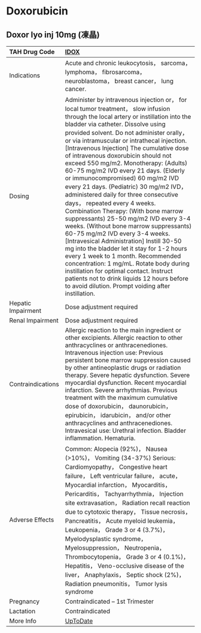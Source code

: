 # Doxorubicin

## Doxor lyo inj 10mg (凍晶)

| TAH Drug Code      | [IDOX](https://www.tahsda.org.tw/drugs/hissearch.php?drug_code=IDOX)                                                                                                                                                                                                                                                                                                                                                                                                                                                                                                                                                                                                                                                                                                                                                                                                                                                                                                                                                                                                            |
|:-------------------|:--------------------------------------------------------------------------------------------------------------------------------------------------------------------------------------------------------------------------------------------------------------------------------------------------------------------------------------------------------------------------------------------------------------------------------------------------------------------------------------------------------------------------------------------------------------------------------------------------------------------------------------------------------------------------------------------------------------------------------------------------------------------------------------------------------------------------------------------------------------------------------------------------------------------------------------------------------------------------------------------------------------------------------------------------------------------------------|
| Indications        | Acute and chronic leukocytosis， sarcoma， lymphoma， fibrosarcoma， neuroblastoma， breast cancer， lung cancer.                                                                                                                                                                                                                                                                                                                                                                                                                                                                                                                                                                                                                                                                                                                                                                                                                                                                                                                                                               |
| Dosing             | Administer by intravenous injection or， for local tumor treatment， slow infusion through the local artery or instillation into the bladder via catheter. Dissolve using provided solvent. Do not administer orally， or via intramuscular or intrathecal injection. [Intravenous Injection] The cumulative dose of intravenous doxorubicin should not exceed 550 mg/m2. Monotherapy: (Adults) 60-75 mg/m2 IVD every 21 days. (Elderly or immunocompromised) 60 mg/m2 IVD every 21 days. (Pediatric) 30 mg/m2 IVD， administered daily for three consecutive days， repeated every 4 weeks. Combination Therapy: (With bone marrow suppressants) 25-50 mg/m2 IVD every 3-4 weeks. (Without bone marrow suppressants) 60-75 mg/m2 IVD every 3-4 weeks. [Intravesical Administration] Instill 30-50 mg into the bladder let it stay for 1-2 hours every 1 week to 1 month. Recommended concentration: 1 mg/mL. Rotate body during instillation for optimal contact. Instruct patients not to drink liquids 12 hours before to avoid dilution. Prompt voiding after instillation. |
| Hepatic Impairment | Dose adjustment required                                                                                                                                                                                                                                                                                                                                                                                                                                                                                                                                                                                                                                                                                                                                                                                                                                                                                                                                                                                                                                                        |
| Renal Impairment   | Dose adjustment required                                                                                                                                                                                                                                                                                                                                                                                                                                                                                                                                                                                                                                                                                                                                                                                                                                                                                                                                                                                                                                                        |
| Contraindications  | Allergic reaction to the main ingredient or other excipients. Allergic reaction to other anthracyclines or anthracenediones. Intravenous injection use: Previous persistent bone marrow suppression caused by other antineoplastic drugs or radiation therapy. Severe hepatic dysfunction. Severe myocardial dysfunction. Recent myocardial infarction. Severe arrhythmias. Previous treatment with the maximum cumulative dose of doxorubicin， daunorubicin， epirubicin， idarubicin， and/or other anthracyclines and anthracenediones. Intravesical use: Urethral infection. Bladder inflammation. Hematuria.                                                                                                                                                                                                                                                                                                                                                                                                                                                              |
| Adverse Effects    | Common: Alopecia (92%)， Nausea (>10%)， Vomiting (34-37%) Serious: Cardiomyopathy， Congestive heart failure， Left ventricular failure， acute， Myocardial infarction， Myocarditis， Pericarditis， Tachyarrhythmia， Injection site extravasation， Radiation recall reaction due to cytotoxic therapy， Tissue necrosis， Pancreatitis， Acute myeloid leukemia， Leukopenia， Grade 3 or 4 (3.7%)， Myelodysplastic syndrome， Myelosuppression， Neutropenia， Thrombocytopenia， Grade 3 or 4 (0.1%)， Hepatitis， Veno-occlusive disease of the liver， Anaphylaxis， Septic shock (2%)， Radiation pneumonitis， Tumor lysis syndrome                                                                                                                                                                                                                                                                                                                                                                                                                                |
| Pregnancy          | Contraindicated – 1st Trimester                                                                                                                                                                                                                                                                                                                                                                                                                                                                                                                                                                                                                                                                                                                                                                                                                                                                                                                                                                                                                                                 |
| Lactation          | Contraindicated                                                                                                                                                                                                                                                                                                                                                                                                                                                                                                                                                                                                                                                                                                                                                                                                                                                                                                                                                                                                                                                                 |
| More Info          | [UpToDate](https://www.uptodate.com/contents/doxorubicin-drug-information)                                                                                                                                                                                                                                                                                                                                                                                                                                                                                                                                                                                                                                                                                                                                                                                                                                                                                                                                                                                                      |


